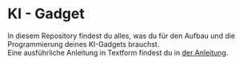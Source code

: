 # KI - Gadget

In diesem Repository findest du alles, was du für den Aufbau und die Programmierung deines KI-Gadgets brauchst.  
Eine ausführliche Anleitung in Textform findest du in [der Anleitung](01-Anleitung-KI-Gadget.pdf).
